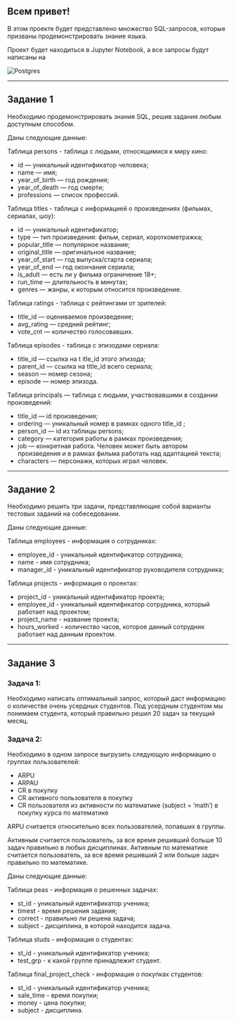 ## **Всем привет!**

В этом проекте будет представлено множество SQL-запросов, которые призваны продемонстрировать знание языка.

Проект будет находиться в Jupyter Notebook, а все запросы будут написаны на 

![Postgres](https://img.shields.io/badge/postgres-%23316192.svg?style=for-the-badge&logo=postgresql&logoColor=white)

<hr>

## **Задание 1**

Необходимо продемонстрировать знания SQL, решив задания любым доступным способом.

Даны следующие данные: 

Таблица persons - таблица с людьми, относящимися к миру кино:
- id — уникальный идентификатор человека;
- name — имя;
- year_of_birth — год рождения;
- year_of_death — год смерти;
- professions — список профессий.

Таблица titles - таблица с информацией о произведениях (фильмах, сериалах, шоу):
- id — уникальный идентификатор;
- type — тип произведения: фильм, сериал, короткометражка;
- popular_title — популярное название;
- original_title — оригинальное название;
- year_of_start — год выпуска/старта сериала;
- year_of_end — год окончания сериала;
- is_adult — есть ли у фильма ограничение 18+;
- run_time — длительность в минутах;
- genres — жанры, к которым относится произведение.

Таблица ratings - таблица с рейтингами от зрителей:
- title_id — оцениваемое произведение;
- avg_rating — средний рейтинг;
- vote_cnt — количество голосовавших.

Таблица episodes - таблица с эпизодами сериала:
- title_id — ссылка на t itle_id этого эпизода;
- parent_id — ссылка на title_id всего сериала;
- season — номер сезона;
- episode — номер эпизода.

Таблица principals — таблица с людьми, участвовавшими в создании произведений:
- title_id — id произведения;
- ordering — уникальный номер в рамках одного title_id ;
- person_id — id из таблицы persons;
- category — категория работы в рамках произведения;
- job — конкретная работа. Человек может быть автором произведения и в рамках фильма работать над адаптацией текста;
- characters — персонажи, которых играл человек.

<hr>

## **Задание 2**

Необходимо решить три задачи, представляющие собой варианты тестовых заданий на собеседовании.

Даны следующие данные: 

Таблица employees - информация о сотрудниках:

- employee_id - уникальный идентификатор сотрудника;
- name - имя сотрудника;
- manager_id - уникальный идентификатор руководителя сотрудника;

Таблица projects - информация о проектах:

- project_id - уникальный идентификатор проекта; 
- employee_id - уникальный идентификатор сотрудника, который работает над проектом;
- project_name - название проекта;
- hours_worked - количество часов, которое данный сотрудник работает над данным проектом.

<hr>

## **Задание 3**

### Задача 1: 

Необходимо написать оптимальный запрос, который даст информацию о количестве очень усердных студентов. Под усердным студентом мы понимаем студента, который правильно решил 20 задач за текущий месяц.

### Задача 2:

Необходимо в одном запросе выгрузить следующую информацию о группах пользователей:

- ARPU 
- ARPAU 
- CR в покупку 
- СR активного пользователя в покупку 
- CR пользователя из активности по математике (subject = ’math’) в покупку курса по математике

ARPU считается относительно всех пользователей, попавших в группы.

Активным считается пользователь, за все время решивший больше 10 задач правильно в любых дисциплинах. Активным по математике считается пользователь, за все время решивший 2 или больше задач правильно по математике.

Даны следующие данные: 

Таблица peas - информация о решенных задачах:

- st_id - уникальный идентификатор ученика;
- timest - время решения задания;
- correct - правильно ли решена задача;
- subject - дисциплина, в которой находится задача.

Таблица studs - информация о студентах:

- st_id - уникальный идентификатор ученика;
- test_grp - к какой группе принадлежит студент.

Таблица final_project_check - информация о покупках студентов:

- st_id - уникальный идентификатор ученика;
- sale_time - время покупки;
- money - цена покупки;
- subject - дисциплина.
